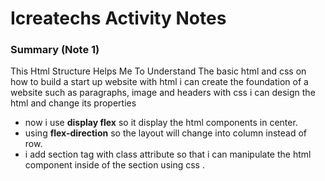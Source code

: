 # Icreatechs Activity Notes
### Summary (Note 1)

This Html Structure Helps Me To Understand The basic html and css on how to build a start up website with html i can create the foundation of a website such as paragraphs, image and headers with css i can design the html and change its properties

- now i use **display flex** so it display the html components in center.
- using **flex-direction** so the layout will change into column instead of row.
- i add section tag with class attribute so that i can manipulate the html component inside of the section using css .


